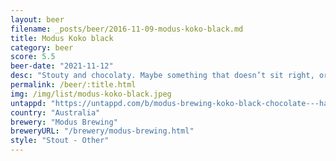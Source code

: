 ```yaml
---
layout: beer
filename: _posts/beer/2016-11-09-modus-koko-black.md
title: Modus Koko black
category: beer
score: 5.5
beer-date: "2021-11-12"
desc: "Stouty and chocolaty. Maybe something that doesn’t sit right, or maybe the wrong time of night"
permalink: /beer/:title.html
img: /img/list/modus-koko-black.jpeg
untappd: "https://untappd.com/b/modus-brewing-koko-black-chocolate---hazelnut-stout/4450938"
country: "Australia"
brewery: "Modus Brewing"
breweryURL: "/brewery/modus-brewing.html"
style: "Stout - Other"
---
```

